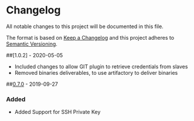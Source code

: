 # Changelog
All notable changes to this project will be documented in this file.

The format is based on [Keep a Changelog](http://keepachangelog.com/en/1.0.0/)
and this project adheres to [Semantic Versioning](http://semver.org/spec/v2.0.0.html).

##[1.0.2] - 2020-05-05
- Included changes to allow GIT plugin to retrieve credentials from slaves
- Removed binaries deliverables, to use artifactory to deliver binaries

##[0.7.0] - 2019-09-27
### Added
- Added Support for SSH Private Key


[Unreleased]: https://github.com/cyberark/conjur-credentials-plugin/compare/v0.7...HEAD
[0.7.0]: https://github.com/cyberark/conjur-credentials-plugin/compare/v0.5...v0.7